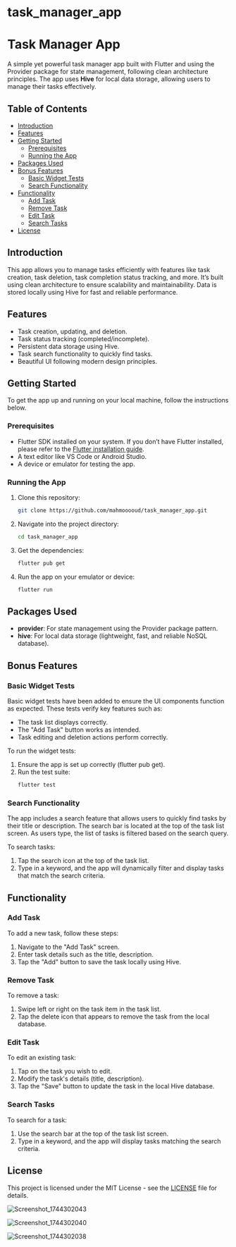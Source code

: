 # task_manager_app
 
# Task Manager App

A simple yet powerful task manager app built with Flutter and using the Provider package for state management, following clean architecture principles. The app uses **Hive** for local data storage, allowing users to manage their tasks effectively.

## Table of Contents
- [Introduction](#introduction)
- [Features](#features)
- [Getting Started](#getting-started)
  - [Prerequisites](#prerequisites)
  - [Running the App](#running-the-app)
- [Packages Used](#packages-used)
- [Bonus Features](#bonus-features)
  - [Basic Widget Tests](#basic-widget-tests)
  - [Search Functionality](#search-functionality)
- [Functionality](#functionality)
  - [Add Task](#add-task)
  - [Remove Task](#remove-task)
  - [Edit Task](#edit-task)
  - [Search Tasks](#search-tasks)
- [License](#license)

## Introduction
This app allows you to manage tasks efficiently with features like task creation, task deletion, task completion status tracking, and more. It’s built using clean architecture to ensure scalability and maintainability. Data is stored locally using Hive for fast and reliable performance.

## Features
- Task creation, updating, and deletion.
- Task status tracking (completed/incomplete).
- Persistent data storage using Hive.
- Task search functionality to quickly find tasks.
- Beautiful UI following modern design principles.

## Getting Started

To get the app up and running on your local machine, follow the instructions below.

### Prerequisites
- Flutter SDK installed on your system. If you don’t have Flutter installed, please refer to the [Flutter installation guide](https://flutter.dev/docs/get-started/install).
- A text editor like VS Code or Android Studio.
- A device or emulator for testing the app.

### Running the App

1. Clone this repository:
    ```bash
    git clone https://github.com/mahmooooud/task_manager_app.git
    ```

2. Navigate into the project directory:
    ```bash
    cd task_manager_app
    ```

3. Get the dependencies:
    ```bash
    flutter pub get
    ```

4. Run the app on your emulator or device:
    ```bash
    flutter run
    ```

## Packages Used
- **provider**: For state management using the Provider package pattern.
- **hive**: For local data storage (lightweight, fast, and reliable NoSQL database).

## Bonus Features

### Basic Widget Tests
Basic widget tests have been added to ensure the UI components function as expected. These tests verify key features such as:
- The task list displays correctly.
- The "Add Task" button works as intended.
- Task editing and deletion actions perform correctly.

To run the widget tests:
1. Ensure the app is set up correctly (flutter pub get).
2. Run the test suite:
    ```bash
    flutter test
    ```

### Search Functionality
The app includes a search feature that allows users to quickly find tasks by their title or description. The search bar is located at the top of the task list screen. As users type, the list of tasks is filtered based on the search query.

To search tasks:
1. Tap the search icon at the top of the task list.
2. Type in a keyword, and the app will dynamically filter and display tasks that match the search criteria.

## Functionality

### Add Task
To add a new task, follow these steps:
1. Navigate to the "Add Task" screen.
2. Enter task details such as the title, description.
3. Tap the "Add" button to save the task locally using Hive.

### Remove Task
To remove a task:
1. Swipe left or right on the task item in the task list.
2. Tap the delete icon that appears to remove the task from the local database.

### Edit Task
To edit an existing task:
1. Tap on the task you wish to edit.
2. Modify the task's details (title, description).
3. Tap the "Save" button to update the task in the local Hive database.

### Search Tasks
To search for a task:
1. Use the search bar at the top of the task list screen.
2. Type in a keyword, and the app will display tasks matching the search criteria.

## License
This project is licensed under the MIT License - see the [LICENSE](LICENSE) file for details.

![Screenshot_1744302043](https://github.com/user-attachments/assets/63d3ea40-26e3-4ced-baca-052e9d90d1ea)

![Screenshot_1744302040](https://github.com/user-attachments/assets/c3d509ea-d79f-479a-bf5d-2b532debe705)

![Screenshot_1744302038](https://github.com/user-attachments/assets/faa20c5d-5d89-437c-91e8-a1d08328709b)

